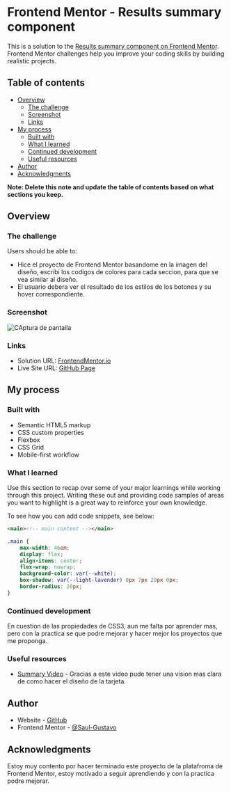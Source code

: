 # Frontend Mentor - Results summary component

This is a solution to the [Results summary component on Frontend Mentor](https://www.frontendmentor.io/challenges/results-summary-component-CE_K6s0maV). Frontend Mentor challenges help you improve your coding skills by building realistic projects. 

## Table of contents

- [Overview](#overview)
  - [The challenge](#the-challenge)
  - [Screenshot](#screenshot)
  - [Links](#links)
- [My process](#my-process)
  - [Built with](#built-with)
  - [What I learned](#what-i-learned)
  - [Continued development](#continued-development)
  - [Useful resources](#useful-resources)
- [Author](#author)
- [Acknowledgments](#acknowledgments)

**Note: Delete this note and update the table of contents based on what sections you keep.**

## Overview

### The challenge

Users should be able to:

- Hice el proyecto de Frontend Mentor basandome en la imagen del diseño, escribi los codigos de colores para cada seccion, para que se vea similar al diseño.
- El usuario debera ver el resultado de los estilos de los botones y su hover correspondiente.

### Screenshot

![CAptura de pantalla](.images/Screenshot-2023-11-24-results-summary-card-component.png)


### Links

- Solution URL: [FrontendMentor.io](https://www.frontendmentor.io/solutions/results-summary-component-Uy8CCeNZo_)
- Live Site URL: [GitHub Page](https://saul-gustavo.github.io/Saul-Gustavo-result-summary.github.io/)

## My process

### Built with

- Semantic HTML5 markup
- CSS custom properties
- Flexbox
- CSS Grid
- Mobile-first workflow


### What I learned

Use this section to recap over some of your major learnings while working through this project. Writing these out and providing code samples of areas you want to highlight is a great way to reinforce your own knowledge.

To see how you can add code snippets, see below:

```html
<main><!-- main content --></main>
```

```css
.main {
    max-width: 46em;
    display: flex;
    align-items: center;
    flex-wrap: nowrap;
    background-color: var(--white);
    box-shadow: var(--light-lavender) 0px 7px 29px 0px;
    border-radius: 20px;
}
```

### Continued development

En cuestion de las propiedades de CSS3, aun me falta por aprender mas, pero con la practica se que podre mejorar y hacer mejor los proyectos que me proponga.

### Useful resources

- [Summary Video](https://www.youtube.com/watch?v=KqFAs5d3Yl8&t=903s) - Gracias a este video pude tener una vision mas clara de como hacer el diseño de la tarjeta.

## Author

- Website - [GitHub](https://github.com/Saul-Gustavo)
- Frontend Mentor - [@Saul-Gustavo](https://www.frontendmentor.io/profile/Saul-Gustavo)

## Acknowledgments
Estoy muy contento por hacer terminado este proyecto de la platafroma de Frontend Mentor, estoy motivado a seguir aprendiendo y con la practica podre mejorar.

